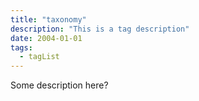 ```yaml
---
title: "taxonomy"
description: "This is a tag description"
date: 2004-01-01
tags:
  - tagList
---
```


Some description here?